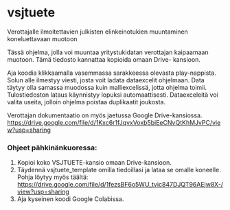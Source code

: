 # vsjtuete
Verottajalle ilmoitettavien julkisten elinkeinotukien muuntaminen koneluettavaan muotoon


Tässä ohjelma, jolla voi muuntaa yritystukidatan verottajan kaipaamaan muotoon. Tämä tiedosto kannattaa kopioida omaan Drive- kansioon. 



Aja koodia klikkaamalla vasemmassa sarakkeessa olevasta play-nappista. Solun alle ilmestyy viesti, josta voit ladata dataexcelit ohjelmaan. Data täytyy olla samassa muodossa kuin malliexcelissä, jotta ohjelma toimii. Tulostiedoston lataus käynnistyy lopuksi automaattisesti. Dataexceleitä voi valita useita, jolloin ohjelma poistaa duplikaatit joukosta.

Verottajan dokumentaatio on myös jaetussa Google Drive-kansiossa.
https://drive.google.com/file/d/1Kxc6r1fJqvxVoxb5biEeCNvQtKhMJvPC/view?usp=sharing


### Ohjeet pähkinänkuoressa:

1. Kopioi koko VSJTUETE-kansio omaan Drive-kansioon.
2. Täydennä vsjtuete_template omilla tiedoillasi ja lataa se omalle koneelle.
  Pohja löytyy myös täältä: https://drive.google.com/file/d/1fezsBF6o5WU_tvic847DJQT96AEjw8X-/view?usp=sharing
3. Aja kyseinen koodi Google Colabissa.


